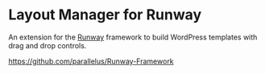 Layout Manager for Runway
=========================

An extension for the <a href="//runwaywp.com">Runway</a> framework to build WordPress templates with drag and drop controls.

https://github.com/parallelus/Runway-Framework
